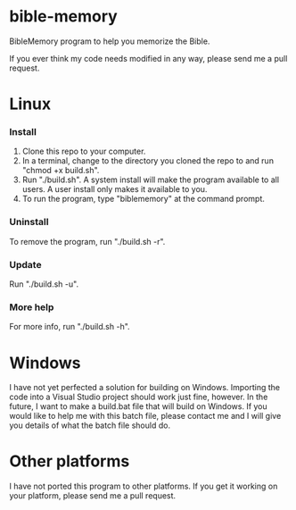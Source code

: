 # bible-memory
BibleMemory program to help you memorize the Bible.

If you ever think my code needs modified in any way, please send me a pull request.

# Linux
### Install
1. Clone this repo to your computer.
2. In a terminal, change to the directory you cloned the repo to and run "chmod +x build.sh".
3. Run "./build.sh". A system install will make the program available to all users. A user install only makes it available to you.
4. To run the program, type "biblememory" at the command prompt.

### Uninstall
To remove the program, run "./build.sh -r".

### Update
Run "./build.sh -u".

### More help
For more info, run "./build.sh -h".

# Windows
I have not yet perfected a solution for building on Windows. Importing the code into a Visual Studio project should work just fine, however. In the future, I want to make a build.bat file that will build on Windows. If you would like to help me with this batch file, please contact me and I will give you details of what the batch file should do.

# Other platforms
I have not ported this program to other platforms. If you get it working on your platform, please send me a pull request.
